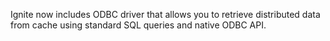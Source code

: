 Ignite now includes ODBC driver that allows you to retrieve distributed data from cache using standard SQL queries and native ODBC API.